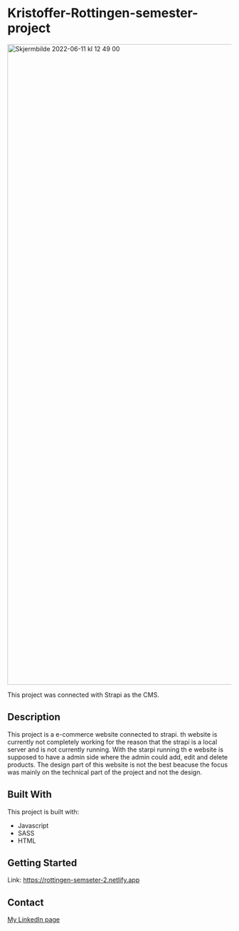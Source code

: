 # Kristoffer-Rottingen-semester-project

<img width="1440" alt="Skjermbilde 2022-06-11 kl  12 49 00" src="https://user-images.githubusercontent.com/71264888/173184681-a799eb47-bb64-42e5-953e-a362f48c1ab4.png">

This project was connected with Strapi as the CMS. 

## Description

This project is a e-commerce website connected to strapi. th website is currently not completely working for the reason that the strapi is a local server and is not currently running. With the starpi running th e website is supposed to have a admin side where the admin could add, edit and delete products. The design part of this website is not the best beacuse the focus was mainly on the technical part of the project and not the design.

## Built With

This project is built with:

- Javascript
- SASS
- HTML

## Getting Started

Link: https://rottingen-semseter-2.netlify.app 

## Contact

[My LinkedIn page](https://www.linkedin.com/in/kristoffer-røttingen-3a2467229/)


